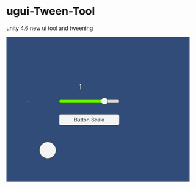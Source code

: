 # ugui-Tween-Tool
unity 4.6 new ui tool and tweening

![GIFAnimSample](https://raw.githubusercontent.com/WestHillApps/westhillapps.github.io/master/res/ugui-tween-tool_sample.gif)
